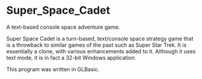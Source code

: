 # Super_Space_Cadet
 A text-based console space adventure game.

Super Space Cadet is a turn-based, text/console space strategy game that is a throwback to similar games of the past such as Super Star Trek.  It is essentially a clone, with various enhancements added to it.  Although it uses text mode, it is in fact a 32-bit Windows application.

This program was written in GLBasic.